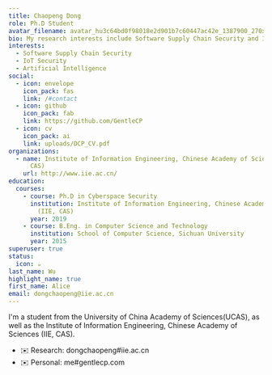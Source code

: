 ```yaml
---
title: Chaopeng Dong
role: Ph.D Student
avatar_filename: avatar_hu3c64bd0f98018e2d901b7c60447ac42e_1387900_270x270_fill_q75_lanczos_center.jpg
bio: My research interests include Software Supply Chain Security and IoT Security.
interests:
  - Software Supply Chain Security
  - IoT Security
  - Artificial Intelligence
social:
  - icon: envelope
    icon_pack: fas
    link: /#contact
  - icon: github
    icon_pack: fab
    link: https://github.com/GentleCP
  - icon: cv
    icon_pack: ai
    link: uploads/DCP_CV.pdf
organizations:
  - name: Institute of Information Engineering, Chinese Academy of Sciences (IIE,
      CAS)
    url: http://www.iie.ac.cn/
education:
  courses:
    - course: Ph.D in Cyberspace Security
      institution: Institute of Information Engineering, Chinese Academy of Sciences
        (IIE, CAS)
      year: 2019
    - course: B.Eng. in Computer Science and Technology
      institution: School of Computer Science, Sichuan University
      year: 2015
superuser: true
status:
  icon: ☕️
last_name: Wu
highlight_name: true
first_name: Alice
email: dongchaopeng@iie.ac.cn
---
```

I'm a student from the University of China Academy of Sciences(UCAS), as well as the Institute of Information Engineering, Chinese Academy of Sciences (IIE, CAS). 

* ✉️ Research: dongchaopeng#iie.ac.cn
* ✉️ Personal: me#gentlecp.com
